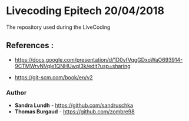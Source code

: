 # Livecoding Epitech 20/04/2018 

The repository used during the LiveCoding

## References :

* https://docs.google.com/presentation/d/1D0vfVqgGDxoWaO693914-9CTMWrvNVqle1QNHUwqI3k/edit?usp=sharing

* https://git-scm.com/book/en/v2

### Author

* **Sandra Lundh** - https://github.com/sandruschka
* **Thomas Burgaud** - https://github.com/zombre98